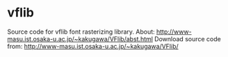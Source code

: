 # vflib
Source code for vflib font rasterizing library.
About: http://www-masu.ist.osaka-u.ac.jp/~kakugawa/VFlib/abst.html
Download source code from: http://www-masu.ist.osaka-u.ac.jp/~kakugawa/VFlib/
